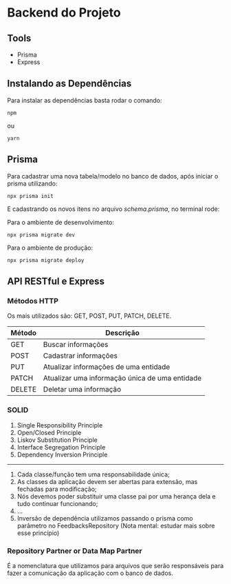 # Backend do Projeto

## Tools

- Prisma
- Express

## Instalando as Dependências

Para instalar as dependências basta rodar o comando:

`npm`

ou

`yarn`

## Prisma

Para cadastrar uma nova tabela/modelo no banco de dados, após iniciar o prisma utilizando:

`npx prisma init`

E cadastrando os novos itens no arquivo _schema.prisma_, no terminal rode:

Para o ambiente de desenvolvimento:

`npx prisma migrate dev`

Para o ambiente de produção:

`npx prisma migrate deploy`

## API RESTful e Express

### Métodos HTTP

Os mais utilizados são: GET, POST, PUT, PATCH, DELETE.

| Método | Descrição                                      |
| ------ | ---------------------------------------------- |
| GET    | Buscar informações                             |
| POST   | Cadastrar informações                          |
| PUT    | Atualizar informações de uma entidade          |
| PATCH  | Atualizar uma informação única de uma entidade |
| DELETE | Deletar uma informação                         |

### SOLID

1. Single Responsibility Principle
2. Open/Closed Principle
3. Liskov Substitution Principle
4. Interface Segregation Principle
5. Dependency Inversion Principle

---

1. Cada classe/função tem uma responsabilidade única;
2. As classes da aplicação devem ser abertas para extensão, mas fechadas para modificação;
3. Nós devemos poder substituir uma classe pai por uma herança dela e tudo continuar funcionando;
4. ...
5. Inversão de dependência utilizamos passando o prisma como parâmetro no FeedbacksRepository (Nota mental: estudar mais sobre esse princípio)

### Repository Partner or Data Map Partner

É a nomenclatura que utilizamos para arquivos que serão responsáveis para fazer a comunicação da aplicação com o banco de dados.

